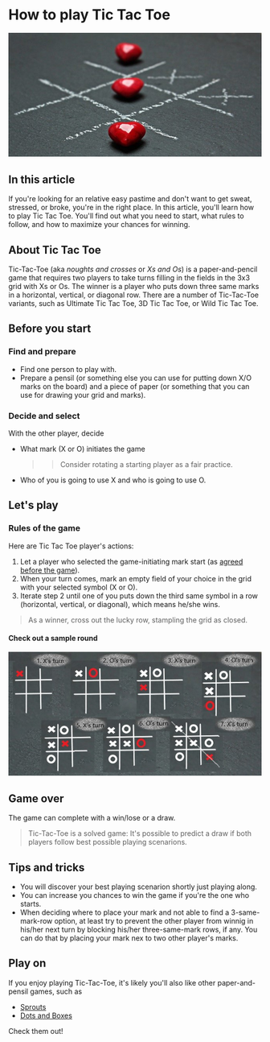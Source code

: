 # How to play Tic Tac Toe

![ttt](ttt.jpg)

## In this article

If you're looking for an relative easy pastime and don't want to get sweat, stressed, or broke, you're in the right place. In this article, you'll learn how to play Tic Tac Toe. You'll find out what you need to start, what rules to follow, and how to maximize your chances for winning.

## About Tic Tac Toe

Tic-Tac-Toe (aka *noughts and crosses* or *Xs and Os*) is a paper-and-pencil game that requires two players to take turns filling in the fields in the 3x3 grid with Xs or Os. The winner is a player who puts down three same marks in a horizontal, vertical, or diagonal row. There are a number of Tic-Tac-Toe variants, such as Ultimate Tic Tac Toe, 3D Tic Tac Toe, or Wild Tic Tac Toe.

## Before you start

### Find and prepare

* Find one person to play with.
* Prepare a pensil (or something else you can use for putting down X/O marks on the board) and a piece of paper (or something that you can use for drawing your grid and marks).

### Decide and select

With the other player, decide

* What mark (X or O) initiates the game
  >> Consider rotating a starting player as a fair practice.
* Who of you is going to use X and who is going to use O.

## Let's play

### Rules of the game

Here are Tic Tac Toe player's actions:

1. Let a player who selected the game-initiating mark start (as [agreed before the game](#decide-and-select)).
2. When your turn comes, mark an empty field of your choice in the grid with your selected symbol (X or O).
3. Iterate step 2 until one of you puts down the third same symbol in a row (horizontal, vertical, or diagonal), which means he/she wins.

> As a winner, cross out the lucky row, stampling the grid as closed.

#### Check out a sample round

![example](example.jpg)

## Game over

The game can complete with a win/lose or a draw.

> Tic-Tac-Toe is a solved game: It's possible to predict a draw if both players follow best possible playing scenarions.

## Tips and tricks

* You will discover your best playing scenarion shortly just playing along.
* You can increase you chances to win the game if you're the one who starts.
* When deciding where to place your mark and not able to find a 3-same-mark-row option, at least try to prevent the other player from winnig in his/her next turn by blocking his/her three-same-mark rows, if any. You can do that by placing your mark nex to two other player's marks.

## Play on

If you enjoy playing Tic-Tac-Toe, it's likely you'll also like other paper-and-pensil games, such as

* [Sprouts](https://en.wikipedia.org/wiki/Sprouts_(game))
* [Dots and Boxes](https://en.wikipedia.org/wiki/Dots_and_Boxes)

Check them out!
